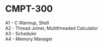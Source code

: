 # CMPT-300
A1 - C Warmup, Shell  
A2 - Thread Joiner, Multithreaded Calculator  
A3 - Scheduler  
A4 - Memory Manager  
